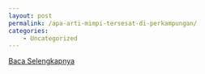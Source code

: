```yaml
---
layout: post
permalink: /apa-arti-mimpi-tersesat-di-perkampungan/
categories:
    - Uncategorized
---
```


[Baca Selengkapnya](/05)